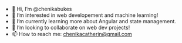 - 👋 Hi, I’m @chenikabukes
- 👀 I’m interested in web developement and machine learning!
- 🌱 I’m currently learning more about Angular and state management.
- 💞️ I’m looking to collaborate on web dev projects!
- 📫 How to reach me: chenikacatherin@gmail.com

<!---
chenikabukes/chenikabukes is a ✨ special ✨ repository because its `README.md` (this file) appears on your GitHub profile.
You can click the Preview link to take a look at your changes.
--->
